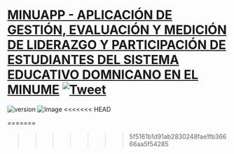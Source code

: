 # [MINUAPP - APLICACIÓN DE GESTIÓN, EVALUACIÓN Y MEDICIÓN DE LIDERAZGO Y PARTICIPACIÓN DE ESTUDIANTES DEL SISTEMA EDUCATIVO DOMNICANO EN EL MINUME](https://minume.minerd.gob.do/) [![Tweet](https://img.shields.io/twitter/url/http/shields.io.svg?style=social&logo=twitter)](https://twitter.com/umnurd?lang=en)

![version](https://img.shields.io/badge/version-2.0.1-blue)
![Image](https://s3.amazonaws.com/creativetim_bucket/products/499/original/soft-ui-dashboard-pro-material-ui.jpg?1632132493)
<<<<<<< HEAD

=======
>>>>>>> 5f5161b1d91ab2830248fae1fb36666aa5f54285
